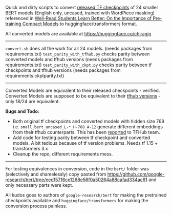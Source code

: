 Quick and dirty scripts to convert [released TF checkpoints](https://github.com/google-research/bert/blob/8028c0459485299fa1ae6692b2300922a3fa2bad/README.md) of 24 smaller BERT models (English only, uncased, trained with WordPiece masking) referenced in [Well-Read Students Learn Better: On the Importance of Pre-training Compact Models](https://arxiv.org/abs/1908.08962) to huggingface/transformers format.

All converted models are available at https://huggingface.co/chiragjn

---

`convert.sh` does all the work for all 24 models. (needs packages from requirements.txt)
`test_parity_with_tfhub.py` checks parity between converted models and tfhub versions (needs packages from requirements.txt)
`test_parity_with_ckpt.py` checks parity between tf checkpoints and tfhub versions (needs packages from requirements.ckptparity.txt)

---

Converted Models are equivalent to their released checkpoints - verified.  
Converted Models are supposed to be equivalent to their [tfhub versions](https://tfhub.dev/s?q=small_bert) - only 18/24 are equivalent.

**Bugs and Todo:**  
  - Both original tf checkpoints and converted models with hidden size 768 i.e. `small_bert_uncased_L-*_H-768_A-12` generate different embeddings from their tfhub counterparts. This has been [reported](https://github.com/tensorflow/hub/issues/661) to TFHub team.
  - Add code for testing parity between tf checkpoint and converted models. A bit tedious because of tf version problems. Needs tf 1.15 + transformers 3.x
  - Cleanup the repo, different requirements mess.

---
For testing equivalences in conversion, code in the `bert/` folder was (selectively and shamelessly) copy pasted from https://github.com/google-research/bert/tree/eedf5716ce1268e56f0a50264a88cafad334ac61 and only necessary parts were kept.

All kudos goes to authors of `google-research/bert` for making the pretrained checkpoints available and `huggingface/transformers` for making the conversion process painless.
